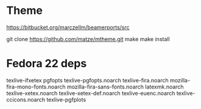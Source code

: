 # Theme

https://bitbucket.org/marczellm/beamerports/src

git clone https://github.com/matze/mtheme.git
make
make install

# Fedora 22 deps

texlive-ifxetex
pgfopts
texlive-pgfopts.noarch
texlive-fira.noarch
mozilla-fira-mono-fonts.noarch  mozilla-fira-sans-fonts.noarch
latexmk.noarch
texlive-xetex.noarch
texlive-xetex-def.noarch
texlive-euenc.noarch
texlive-ccicons.noarch
texlive-pgfplots
